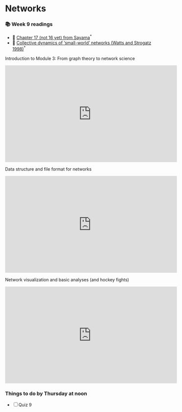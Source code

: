 
# Networks

<div class="reading-box">
  <h3>📚 Week 9 readings</h3>
  <ul class="reading-list">
    <li><span>📖</span> <a href="https://math.libretexts.org/Bookshelves/Scientific_Computing_Simulations_and_Modeling/Introduction_to_the_Modeling_and_Analysis_of_Complex_Systems_(Sayama)/17%3A_Dynamical_Networks_II__Analysis_of_Network_Topologies" target="_blank">Chapter 17 (not 16 yet) from Sayama</a><sup>*</sup></li>
    <li><span>📖</span> <a href="https://brightspace.uvm.edu/content/enforced/84713-202409-92381/csfiles/home_dir/courses/202209-0824C-Merged/WittenSander_DLA_1981.pdf?ou=84713" target="_blank">Collective dynamics of
‘small-world’ networks (Watts and Strogatz 1998)</a><sup>*</sup></li>
  </ul>
</div>

Introduction to Module 3: From graph theory to network science

<iframe src="https://streaming.uvm.edu/media/embed/6dW8NKd/" width="560" height="315" frameborder="0" allowfullscreen></iframe>

Data structure and file format for networks

<iframe src="https://streaming.uvm.edu/media/embed/rtHCQp6/" width="560" height="315" frameborder="0" allowfullscreen></iframe>

Network visualization and basic analyses (and hockey fights)

<iframe src="https://streaming.uvm.edu/media/embed/7zvtdyb/" width="560" height="315" frameborder="0" allowfullscreen></iframe>

<div class="callout-box">
  <h3>Things to do by Thursday at noon</h3>
  <ul class="checklist">
    <li><input type="checkbox" id="task1"><label for="task1">Quiz 9</label></li>
  </ul>
</div>